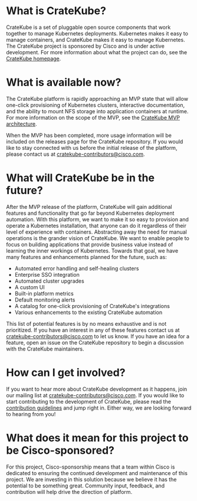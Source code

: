 # What is CrateKube?

CrateKube is a set of pluggable open source components that work together to manage Kubernetes deployments. Kubernetes makes it easy to manage containers, and CrateKube makes it easy to manage Kubernetes. The CrateKube project is sponsored by Cisco and is under active development. For more information about what the project can do, see the [CrateKube homepage](https://cratekube.github.io/).﻿

# What is available now?

The CrateKube platform is rapidly approaching an MVP state that will allow one-click provisioning of Kubernetes clusters, interactive documentation, and the ability to mount NFS storage into application containers at runtime. For more information on the scope of the MVP, see the [CrateKube MVP architecture﻿](https://github.com/cratekube/cratekube/blob/master/docs/Architecture.md).

When the MVP has been completed, more usage information will be included on the releases page for the CrateKube repository.﻿ If you would like to stay connected with us before the initial release of the platform, please contact us at cratekube-contributors@cisco.com.

# What will CrateKube be in the future?

After the MVP release of the platform, CrateKube will gain additional features and functionality that go far beyond Kubernetes deployment automation. With this platform, we want to make it so easy to provision and operate a Kubernetes installation, that anyone can do it regardless of their level of experience with containers. Abstracting away the need for manual operations is the grander vision of CrateKube. We want to enable people to focus on building applications that provide business value instead of learning the inner workings of Kubernetes. Towards that goal, we have many features and enhancements planned for the future, such as:

  - Automated error handling and self-healing clusters
  - Enterprise SSO integration
  - Automated cluster upgrades
  - A custom UI
  - Built-in platform metrics
  - Default monitoring alerts
  - A catalog for one-click provisioning of CrateKube's integrations
  - Various enhancements to the existing CrateKube automation

This list of potential features is by no means exhaustive and is not prioritized. If you have an interest in any of these features contact us at cratekube-contributors@cisco.com to let us know. If you have an idea for a feature, open an issue on the CrateKube repository﻿ to begin a discussion with the CrateKube maintainers.

# How can I get involved?

If you want to hear more about CrateKube development as it happens, join our mailing list at cratekube-contributors@cisco.com. If you would like to start contributing to the development of CrateKube, please read the [contribution guidelines](https://github.com/cratekube/cratekube/blob/master/CONTRIBUTING.md)﻿ and jump right in. Either way, we are looking forward to hearing from you!

# What does it mean for this project to be Cisco-sponsored?

For this project, Cisco-sponsorship means that a team within Cisco is dedicated to ensuring the continued development and maintenance of this project. We are investing in this solution because we believe it has the potential to be something great. Community input, feedback, and contribution will help drive the direction of platform.
